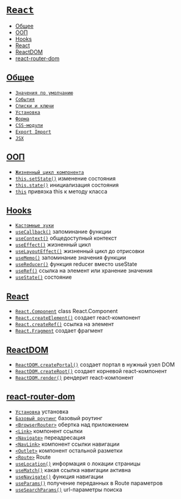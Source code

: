 # [`React`](../index.md)

- [Общее](#общее)
- [ООП](#ооп)
- [Hooks](#hooks)
- [React](#react-1)
- [ReactDOM](#reactdom)
- [react-router-dom](#react-router)

## [Общее](#react)

- [`Значения по умолчанию`](<./Общее/Значения по умолчанию.md>)
- [`События`](./Общее/События.md)
- [`Списки и ключи`](<./Общее/Списки и ключи.md>)
- [`Установка`](./Общее/Установка.md)
- [`Форма`](./Общее/Форма.md)
- [`CSS-модули`](./Общее/CSS-модули.md)
- [`Export Import`](<./Общее/Export Import.md>)
- [`JSX`](./Общее/JSX.md)

## [ООП](#react)

- [`Жизненный цикл компонента`](<./ООП//Жизненный цикл компонента.md>)
- [`this.setState()`](./ООП/this.setState.md) изменение состояния
- [`this.state()`](./ООП/this.state.md) инициализация состояния
- [`this`](./ООП/this.md) привязка this к методу класса

## [Hooks](#react)

- [`Кастомные хуки`](<./Hooks/Кастомные хуки.md>)
- [`useCallback()`](./Hooks/useCallback.md) запоминание функции
- [`useContext()`](./Hooks/useContext.md) общедоступный контекст
- [`useEffect()`](./Hooks/useEffect.md) жизненный цикл
- [`useLayoutEffect()`](./Hooks/useLayoutEffect.md) жизненный цикл до отрисовки
- [`useMemo()`](./Hooks/useMemo.md) запоминание значения функции
- [`useReducer()`](./Hooks/useReducer.md) функция reducer вместо useState
- [`useRef()`](./Hooks/useRef.md) ссылка на элемент или хранение значения
- [`useState()`](./Hooks/useState.md) состояние

## [React](#react)

- [`React.Component`](./React/React.Component.md) class React.Component
- [`React.createElement()`](./React/React.createElement.md) создает react-компонент
- [`React.createRef()`](./React/React.createRef.md) ссылка на элемент
- [`React.Fragment`](./React/React.Fragment.md) создает фрагмент

## [ReactDOM](#react)

- [`ReactDOM.createPortal()`](./ReactDOM/ReactDom.createPortal.md) создает портал в нужный узел DOM
- [`ReactDOM.createRoot()`](./ReactDOM/ReactDOM.createRoot.md) создает корневой react-компонент
- [`ReactDOM.render()`](./ReactDOM/ReactDom.render.md) рендерит react-компонент

## [react-router-dom](#react)

- [`Установка`](./react-router-dom/Установка.md) установка
- [`Базовый роутинг`](<./react-router-dom/Базовый роутинг.md>) базовый роутинг
- [`<BrowserRouter>`](./react-router-dom/BrowserRouter.md) обертка над приложением
- [`<Link>`](./react-router-dom/Link.md) компонент ссылки
- [`<Navigate>`](./react-router-dom/Navigate.md) переадресация
- [`<NavLink>`](./react-router-dom/NavLink.md) компонент ссылки навигации
- [`<Outlet>`](./react-router-dom/Outlet.md) компонент остальной разметки
- [`<Route>`](./react-router-dom/Route.md) Route
- [`useLocation()`](./react-router-dom/useLocation.md) информация о локации страницы
- [`useMatch()`](./react-router-dom/useMatch.md) какая ссылка навигации активна
- [`useNavigate()`](./react-router-dom/useNavigate.md) функция навигации
- [`useParams()`](./react-router-dom/useParams.md) получение переданных в Route параметров
- [`useSearchParams()`](./react-router-dom/useSearchParams.md) url-параметры поиска
